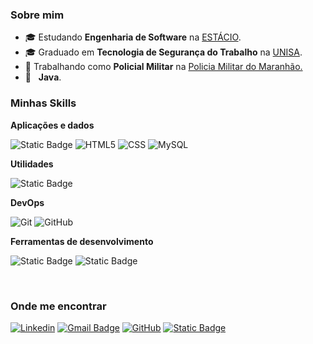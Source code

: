 <h3>Sobre mim</h3>

- 🎓 Estudando **Engenharia de Software** na <a href="https://estacio.br/">ESTÁCIO</a>.
- 🎓 Graduado em  **Tecnologia de Segurança do Trabalho** na <a href="https://www.unisa.br/">UNISA</a>.
- 💼 Trabalhando como **Policial Militar** na <a href="https://www.pm.ma.gov.br/">Policia Militar do Maranhão.</a>
- 🌱 &nbsp; **Java**.


<h3>Minhas Skills</h3>

**Aplicações e dados**

![Static Badge](https://img.shields.io/badge/JAVA%20-%20%234F4F4F?style=flat)
![HTML5](https://img.shields.io/badge/-HTML5-333333?style=flat&logo=HTML5)
![CSS](https://img.shields.io/badge/-CSS-333333?style=flat&logo=CSS3&logoColor=1572B6)
![MySQL](https://img.shields.io/badge/-MySQL-333333?style=flat&logo=mysql)






**Utilidades**

![Static Badge](https://img.shields.io/badge/CHATGPT%20-%2074aa9c?style=flat)


**DevOps**

![Git](https://img.shields.io/badge/-Git-333333?style=flat&logo=git)
![GitHub](https://img.shields.io/badge/-GitHub-333333?style=flat&logo=github)


**Ferramentas de desenvolvimento**

![Static Badge](https://img.shields.io/badge/VISUAL%20STUDIO%20CODE%20-%20%2387CEFA?style=flat)
![Static Badge](https://img.shields.io/badge/Eclipse-%20%234682B4?style=flat&logo=eclipseide&labelColor=%232C2255)


<br/>



<h3>Onde me encontrar</h3>

[![Linkedin](https://img.shields.io/badge/-haylonmosinho-blue?style=flat-square&logo=Linkedin&logoColor=white&link=LINK-DO-SEU-LINKEDIN)](https://www.linkedin.com/in/haylonmosinho/)
[![Gmail Badge](https://img.shields.io/badge/-haylonmosinho.dev-006bed?style=flat-square&logo=Gmail&logoColor=white&link=mailto:SEU-EMAIL)](mailto:haylonmosinho.dev@gmail.com)
[![GitHub](https://img.shields.io/github/followers/iuricode?label=follow&style=social)](https://github.com/haylonmosinhodev)
[![Static Badge](https://img.shields.io/badge/Whatsapp-gray?style=flat&logo=whatsapp)](https://wa.me/5599985276435)

